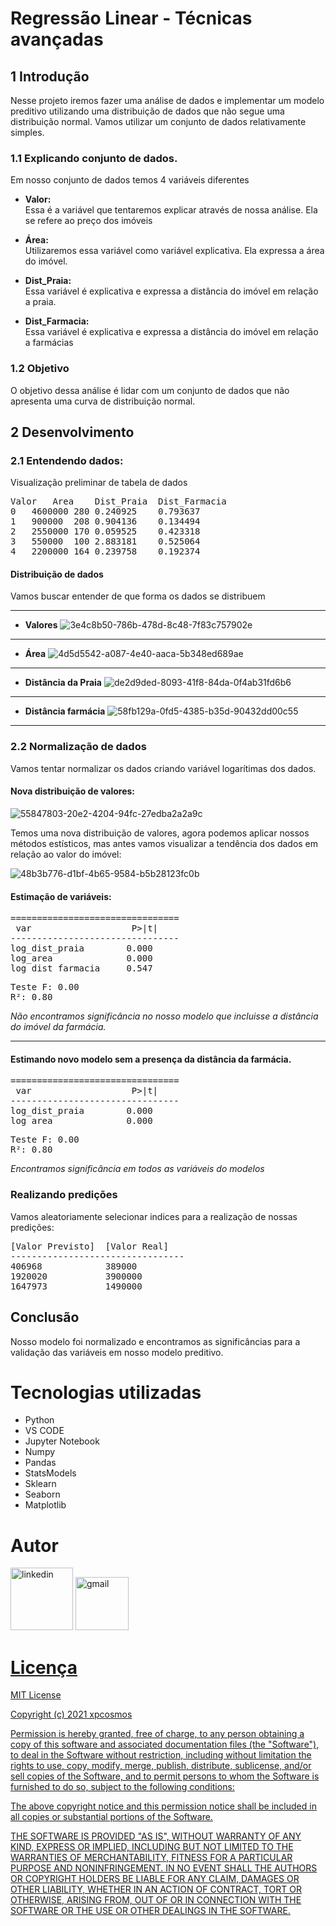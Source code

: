 # Regressão Linear - Técnicas avançadas

## 1 Introdução
Nesse projeto iremos fazer uma análise de dados e implementar um modelo preditivo utilizando uma distribuição de dados que não segue uma distribuição normal.
Vamos utilizar um conjunto de dados relativamente simples.

### 1.1 Explicando conjunto de dados.

Em nosso conjunto de dados temos 4 variáveis diferentes

* **Valor:**
<br> Essa é a variável que tentaremos explicar através de nossa análise. Ela se refere ao preço dos imóveis

* **Área:**
<br> Utilizaremos essa variável como variável explicativa. Ela expressa a área do imóvel.

* **Dist_Praia:**
<br> Essa variável é explicativa e expressa a distância do imóvel em relação a praia.

* **Dist_Farmacia:**
<br> Essa variável é explicativa e expressa a distância do imóvel em relação a farmácias
 
### 1.2 Objetivo
O objetivo dessa análise é lidar com um conjunto de dados que não apresenta uma curva de distribuição normal.

## 2 Desenvolvimento


### 2.1 Entendendo dados:

Visualização preliminar de tabela de dados

<pre>
Valor	Area	Dist_Praia	Dist_Farmacia
0	4600000	280	0.240925	0.793637
1	900000	208	0.904136	0.134494
2	2550000	170	0.059525	0.423318
3	550000	100	2.883181	0.525064
4	2200000	164	0.239758	0.192374
</pre>

#### Distribuição de dados

Vamos buscar entender de que forma os dados se distribuem 

---
* **Valores**
![3e4c8b50-786b-478d-8c48-7f83c757902e](https://user-images.githubusercontent.com/85235525/145248776-f71d057c-8632-40d4-89c3-4af500100020.png)
---
* **Área**
![4d5d5542-a087-4e40-aaca-5b348ed689ae](https://user-images.githubusercontent.com/85235525/145249064-facbe163-23fc-4307-a737-e7714af64545.png)
---
* **Distância da Praia**
![de2d9ded-8093-41f8-84da-0f4ab31fd6b6](https://user-images.githubusercontent.com/85235525/145249272-98bdd51a-a73a-4b2c-a761-3785c22f9d9b.png)
---
* **Distância farmácia**
![58fb129a-0fd5-4385-b35d-90432dd00c55](https://user-images.githubusercontent.com/85235525/145249409-6d5fa7ff-8946-446c-80c4-b5b0d62bbead.png)

---
### 2.2 Normalização de dados

Vamos tentar normalizar os dados criando variável logarítimas dos dados.

#### Nova distribuição de valores:

![55847803-20e2-4204-94fc-27edba2a2a9c](https://user-images.githubusercontent.com/85235525/145250372-a4fdd223-a87b-45a9-933f-a2fb83f288f0.png)

Temos uma nova distribuição de valores, agora podemos aplicar nossos métodos estísticos, mas antes vamos visualizar a tendência dos dados em relação ao valor do imóvel:

![48b3b776-d1bf-4b65-9584-b5b28123fc0b](https://user-images.githubusercontent.com/85235525/145251971-d5928e5b-2b3a-4769-b422-0e70c3d8994a.png)


#### Estimação de variáveis:

<pre>
================================
 var                   P>|t|    
--------------------------------
log_dist_praia        0.000     
log_area              0.000       
log_dist_farmacia     0.547      
</pre>

<pre>
Teste F: 0.00
R²: 0.80
</pre>

_Não encontramos significância no nosso modelo que incluisse a distância do imóvel da farmácia._

---

#### Estimando novo modelo sem a presença da distância da farmácia.

<pre>
================================
 var                   P>|t|    
--------------------------------
log_dist_praia        0.000     
log_area              0.000          
</pre>

<pre>
Teste F: 0.00
R²: 0.80
</pre>

_Encontramos significância em todos as variáveis do modelos_


### Realizando predições

Vamos aleatoriamente selecionar indices para a realização de nossas predições:

<pre>
[Valor Previsto]  [Valor Real]
---------------------------------
406968            389000
1920020           3900000
1647973           1490000
</pre>

## Conclusão

Nosso modelo foi normalizado e encontramos as significâncias para a validação das variáveis em nosso modelo preditivo.


# Tecnologias utilizadas

* Python
* VS CODE
* Jupyter Notebook
* Numpy
* Pandas
* StatsModels
* Sklearn
* Seaborn
* Matplotlib

# Autor

<a href="https://www.linkedin.com/in/mikeias-o-5a4b2a184/"><img src="https://camo.githubusercontent.com/4754d9b981ccaa192658e293fa6ab42b543520e7ad39756929edc7e95fca43aa/68747470733a2f2f696d672e736869656c64732e696f2f62616467652f2d4c696e6b6564696e2d3065373661383f7374796c653d666c61742d737175617265266c6f676f3d4c696e6b6564696e266c6f676f436f6c6f723d7768697465266c696e6b3d4c494e4b2d444f2d5345552d4c494e4b4544494e" alt="linkedin" width="100"></a> <a href="mailto:mikeias.d.s.o@gmail.com"><img src="https://camo.githubusercontent.com/0137b0e6dbd05bb3986fa835806ca7b044f5cdaab7e4c8af8829ceec61195346/68747470733a2f2f696d672e736869656c64732e696f2f62616467652f2d476d61696c2d4646303030303f7374796c653d666c61742d737175617265266c6162656c436f6c6f723d464630303030266c6f676f3d676d61696c266c6f676f436f6c6f723d7768697465266c696e6b3d4c494e4b2d444f2d5345552d454d41494c" alt="gmail" width="85">

# Licença

MIT License

Copyright (c) 2021 xpcosmos

Permission is hereby granted, free of charge, to any person obtaining a copy
of this software and associated documentation files (the "Software"), to deal
in the Software without restriction, including without limitation the rights
to use, copy, modify, merge, publish, distribute, sublicense, and/or sell
copies of the Software, and to permit persons to whom the Software is
furnished to do so, subject to the following conditions:

The above copyright notice and this permission notice shall be included in all
copies or substantial portions of the Software.

THE SOFTWARE IS PROVIDED "AS IS", WITHOUT WARRANTY OF ANY KIND, EXPRESS OR
IMPLIED, INCLUDING BUT NOT LIMITED TO THE WARRANTIES OF MERCHANTABILITY,
FITNESS FOR A PARTICULAR PURPOSE AND NONINFRINGEMENT. IN NO EVENT SHALL THE
AUTHORS OR COPYRIGHT HOLDERS BE LIABLE FOR ANY CLAIM, DAMAGES OR OTHER
LIABILITY, WHETHER IN AN ACTION OF CONTRACT, TORT OR OTHERWISE, ARISING FROM,
OUT OF OR IN CONNECTION WITH THE SOFTWARE OR THE USE OR OTHER DEALINGS IN THE
SOFTWARE.


